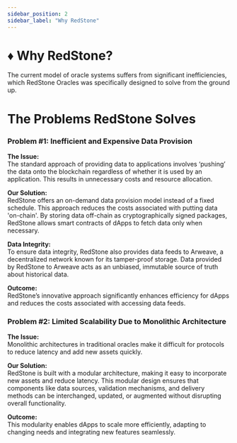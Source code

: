 ```yaml
---
sidebar_position: 2
sidebar_label: "Why RedStone"
---
```


# ♦️ Why RedStone?

The current model of oracle systems suffers from significant inefficiencies, which RedStone Oracles was specifically designed to solve from the ground up.

# The Problems RedStone Solves 

### Problem #1: Inefficient and Expensive Data Provision

**The Issue:**  
The standard approach of providing data to applications involves ‘pushing’ the data onto the blockchain regardless of whether it is used by an application. This results in unnecessary costs and resource allocation.

**Our Solution:**  
RedStone offers an on-demand data provision model instead of a fixed schedule. This approach reduces the costs associated with putting data 'on-chain'. By storing data off-chain as cryptographically signed packages, RedStone allows smart contracts of dApps to fetch data only when necessary.

**Data Integrity:**  
To ensure data integrity, RedStone also provides data feeds to Arweave, a decentralized network known for its tamper-proof storage. Data provided by RedStone to Arweave acts as an unbiased, immutable source of truth about historical data.

**Outcome:**  
RedStone’s innovative approach significantly enhances efficiency for dApps and reduces the costs associated with accessing data feeds.

### Problem #2: Limited Scalability Due to Monolithic Architecture

**The Issue:**  
Monolithic architectures in traditional oracles make it difficult for protocols to reduce latency and add new assets quickly.

**Our Solution:**  
RedStone is built with a modular architecture, making it easy to incorporate new assets and reduce latency. This modular design ensures that components like data sources, validation mechanisms, and delivery methods can be interchanged, updated, or augmented without disrupting overall functionality.

**Outcome:**  
This modularity enables dApps to scale more efficiently, adapting to changing needs and integrating new features seamlessly.
